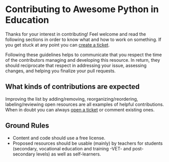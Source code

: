 # Contributing to Awesome Python in Education

Thanks for your interest in contributing! Feel welcome and read the following sections in order to know what and how to work on something. If you get stuck at any point you can [create a ticket](https://github.com/PandaWhoCodes/awesome-go-in-education/issues/new).

Following these guidelines helps to communicate that you respect the time of the contributors managing and developing this resource. In return, they should reciprocate that respect in addressing your issue, assessing changes, and helping you finalize your pull requests.

## What kinds of contributions are expected

Improving the list by adding/removing, reorganizing/reordering, labeling/reviewing open resources are all examples of helpful contributions. When in doubt you can always [open a ticket](https://github.com/PandaWhoCodes/awesome-go-in-education/issues/new) or comment existing ones.

## Ground Rules
* Content and code should use a free license.
* Proposed resources should be usable (mainly) by teachers for students (secondary, vocational education and training -VET- and post-secondary levels) as well as self-learners.

